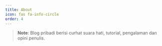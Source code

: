 ```yaml
---
title: About
icon: fas fa-info-circle
order: 4
---
```



> **Note**: Blog pribadi berisi curhat suara hati, tutorial, pengalaman dan opini penulis.
